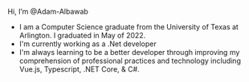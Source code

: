 Hi, I’m @Adam-Albawab
- I am a Computer Science graduate from the University of Texas at Arlington. I graduated in May of 2022.
- I'm currently working as a .Net developer
- I'm always learning to be a better developer through improving my comprehension of professional practices and technology including Vue.js, Typescript, .NET Core, & C#.
